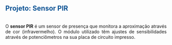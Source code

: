 <html lang ="en">
<head>
<meta charset="UTF -8">
	<meta name="viewport" content="width=device-width, initial-scale=1.0">
	<meta http-equiv="X-UA-Compatible" content="ie=edge">
</head>
<body>
<h2>
<strong><span style="color: #0b5394;">Projeto: Sensor PIR</span></strong></h2>
<div style="text-align: justify;">
<span style="text-align: justify;"><br /></span>
<span style="text-align: justify;">O </span><strong style="text-align: justify;">sensor PIR</strong><span style="text-align: justify;">&nbsp;é um sensor de presença que monitora a aproximação através de cor (infravermelho). O módulo utilizado têm ajustes de sensibilidades através de potenciômetros na sua placa de circuito impresso.</span></div>
<div>
<span style="text-align: justify;"><br /></span></div>
</body>

